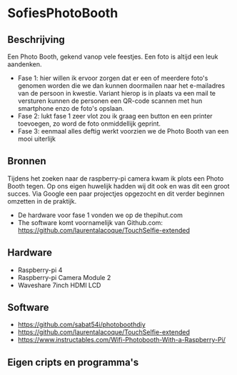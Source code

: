# SofiesPhotoBooth
## Beschrijving
Een Photo Booth, gekend vanop vele feestjes. Een foto is altijd een leuk aandenken.
- Fase 1: hier willen ik ervoor zorgen dat er een of meerdere foto's genomen worden die we dan kunnen doormailen naar het e-mailadres van de persoon in kwestie. Variant hierop is in plaats va een mail te versturen kunnen de personen een QR-code scannen met hun smartphone enzo de foto's opslaan. 
- Fase 2: lukt fase 1 zeer vlot zou ik graag een button en een printer toevoegen, zo word de foto onmiddellijk geprint.
- Fase 3: eenmaal alles deftig werkt voorzien we de Photo Booth van een mooi uiterlijk
## Bronnen
Tijdens het zoeken naar de raspberry-pi camera kwam ik plots een Photo Booth tegen.
Op ons eigen huwelijk hadden wij dit ook en was dit een groot succes.
Via Google een paar projectjes opgezocht en dit verder beginnen omzetten in de praktijk.
- De hardware voor fase 1 vonden we op de thepihut.com
- The software komt voornamelijk van Github.com: https://github.com/laurentalacoque/TouchSelfie-extended
## Hardware
- Raspberry-pi 4
- Raspberry-pi Camera Module 2
- Waveshare 7inch HDMI LCD
## Software
- https://github.com/sabat54i/photoboothdiy
- https://github.com/laurentalacoque/TouchSelfie-extended
- https://www.instructables.com/Wifi-Photobooth-With-a-Raspberry-Pi/
## Eigen cripts en programma's

